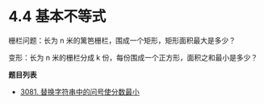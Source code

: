 # 4.4 基本不等式

栅栏问题：长为 n 米的篱笆栅栏，围成一个矩形，矩形面积最大是多少？

变形：长为 n 米的栅栏分成 k 份，每份围成一个正方形，面积之和最小是多少？

**题目列表**

- [3081. 替换字符串中的问号使分数最小](https://leetcode.cn/problems/replace-question-marks-in-string-to-minimize-its-value/description/)
